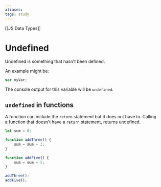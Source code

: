 ```yaml
---
aliases:
tags: study
---
```

[[JS Data Types]]
# Undefined

Undefined is something that hasn't been defined.

An example might be:

```javascript
var myVar;
```

The console output for this variable will be `undefined`.

## `undefined` in functions

A function can include the `return` statement but it does not have to. Calling a function that doesn't have a `return` statement, returns undefined.

```js
let sum = 0;

function addThree() {
	sum = sum + 3;
}

function addFive() {
	sum = sum + 5;
}

addThree();
addFive();
```

